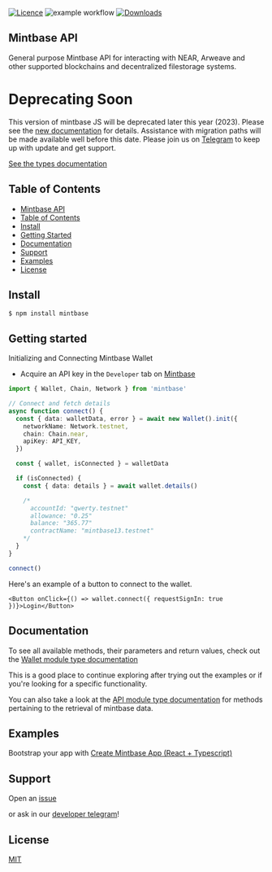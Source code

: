 [![Licence](https://img.shields.io/badge/license-MIT-blue.svg)][5] ![example workflow](https://github.com/Mintbase/mintbase-js/actions/workflows/ci.yml/badge.svg)
[![Downloads](https://img.shields.io/npm/dt/mintbase.svg)](https://www.npmjs.com/package/mintbase)

## Mintbase API
General purpose Mintbase API for interacting with NEAR, Arweave and other supported blockchains and decentralized filestorage systems.

# Deprecating Soon
This version of mintbase JS will be deprecated later this year (2023). Please see the [new documentation](https://docs.mintbase.io/dev/mintbase-sdk-ref) for details. Assistance with migration paths will be made available well before this date. Please join us on [Telegram](https://t.me/mintdev) to keep up with update and get support.

[See the types documentation][1]

## Table of Contents

- [Mintbase API](#mintbase-api)
- [Table of Contents](#table-of-contents)
- [Install](#install)
- [Getting Started](#getting-started)
- [Documentation](#documentation)
- [Support](#support)
- [Examples](#examples)
- [License](#license)

## Install

```console
$ npm install mintbase
```

## Getting started

Initializing and Connecting Mintbase Wallet

- Acquire an API key in the `Developer` tab on [Mintbase](https://mintbase.io/developer)

```typescript
import { Wallet, Chain, Network } from 'mintbase'

// Connect and fetch details
async function connect() {
  const { data: walletData, error } = await new Wallet().init({
    networkName: Network.testnet,
    chain: Chain.near,
    apiKey: API_KEY,
  })

  const { wallet, isConnected } = walletData

  if (isConnected) {
    const { data: details } = await wallet.details()

    /*
      accountId: "qwerty.testnet"
      allowance: "0.25"
      balance: "365.77"
      contractName: "mintbase13.testnet"
    */
  }
}

connect()
```

Here's an example of a button to connect to the wallet.

```tsx
<Button onClick={() => wallet.connect({ requestSignIn: true })}>Login</Button>
```

## Documentation

To see all available methods, their parameters and return values, check out the [Wallet module type documentation][8] 

This is a good place to continue exploring after trying out the examples or if you're looking for a specific functionality.

You can also take a look at the [API module type documentation][9] for methods pertaining to the retrieval of mintbase data.






## Examples

Bootstrap your app with [Create Mintbase App (React + Typescript)][6]

## Support

Open an [issue][2] 

or ask in our [developer telegram][3]!

## License

[MIT][5]

[1]: https://mintbase.github.io/mintbase-js/index.html
[2]: https://github.com/Mintbase/mintbase-js/issues/new
[3]: https://t.me/mintdev
[4]: https://mintbase.github.io/mintbase-js/index.html
[5]: https://github.com/Mintbase/mintbase-js/blob/main/LICENSE
[6]: https://github.com/Mintbase/create-mintbase-app
[7]: https://near.mintbase.io
[8]: https://mintbase.github.io/mintbase-js/classes/wallet.Wallet.html
[9]: https://mintbase.github.io/mintbase-js/classes/api.API.html
